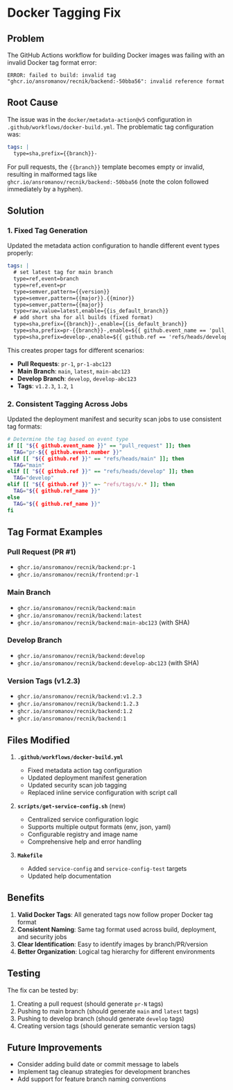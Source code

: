 # Docker Tagging Fix

## Problem

The GitHub Actions workflow for building Docker images was failing with an invalid Docker tag format error:

```
ERROR: failed to build: invalid tag "ghcr.io/ansromanov/recnik/backend:-50bba56": invalid reference format
```

## Root Cause

The issue was in the `docker/metadata-action@v5` configuration in `.github/workflows/docker-build.yml`. The problematic tag configuration was:

```yaml
tags: |
  type=sha,prefix={{branch}}-
```

For pull requests, the `{{branch}}` template becomes empty or invalid, resulting in malformed tags like `ghcr.io/ansromanov/recnik/backend:-50bba56` (note the colon followed immediately by a hyphen).

## Solution

### 1. Fixed Tag Generation

Updated the metadata action configuration to handle different event types properly:

```yaml
tags: |
  # set latest tag for main branch
  type=ref,event=branch
  type=ref,event=pr
  type=semver,pattern={{version}}
  type=semver,pattern={{major}}.{{minor}}
  type=semver,pattern={{major}}
  type=raw,value=latest,enable={{is_default_branch}}
  # add short sha for all builds (fixed format)
  type=sha,prefix={{branch}}-,enable={{is_default_branch}}
  type=sha,prefix=pr-{{branch}}-,enable=${{ github.event_name == 'pull_request' }}
  type=sha,prefix=develop-,enable=${{ github.ref == 'refs/heads/develop' }}
```

This creates proper tags for different scenarios:

- **Pull Requests**: `pr-1`, `pr-1-abc123`
- **Main Branch**: `main`, `latest`, `main-abc123`
- **Develop Branch**: `develop`, `develop-abc123`
- **Tags**: `v1.2.3`, `1.2`, `1`

### 2. Consistent Tagging Across Jobs

Updated the deployment manifest and security scan jobs to use consistent tag formats:

```bash
# Determine the tag based on event type
if [[ "${{ github.event_name }}" == "pull_request" ]]; then
  TAG="pr-${{ github.event.number }}"
elif [[ "${{ github.ref }}" == "refs/heads/main" ]]; then
  TAG="main"
elif [[ "${{ github.ref }}" == "refs/heads/develop" ]]; then
  TAG="develop"
elif [[ "${{ github.ref }}" =~ ^refs/tags/v.* ]]; then
  TAG="${{ github.ref_name }}"
else
  TAG="${{ github.ref_name }}"
fi
```

## Tag Format Examples

### Pull Request (PR #1)

- `ghcr.io/ansromanov/recnik/backend:pr-1`
- `ghcr.io/ansromanov/recnik/frontend:pr-1`

### Main Branch

- `ghcr.io/ansromanov/recnik/backend:main`
- `ghcr.io/ansromanov/recnik/backend:latest`
- `ghcr.io/ansromanov/recnik/backend:main-abc123` (with SHA)

### Develop Branch

- `ghcr.io/ansromanov/recnik/backend:develop`
- `ghcr.io/ansromanov/recnik/backend:develop-abc123` (with SHA)

### Version Tags (v1.2.3)

- `ghcr.io/ansromanov/recnik/backend:v1.2.3`
- `ghcr.io/ansromanov/recnik/backend:1.2.3`
- `ghcr.io/ansromanov/recnik/backend:1.2`
- `ghcr.io/ansromanov/recnik/backend:1`

## Files Modified

1. **`.github/workflows/docker-build.yml`**
   - Fixed metadata action tag configuration
   - Updated deployment manifest generation
   - Updated security scan job tagging
   - Replaced inline service configuration with script call

2. **`scripts/get-service-config.sh`** (new)
   - Centralized service configuration logic
   - Supports multiple output formats (env, json, yaml)
   - Configurable registry and image name
   - Comprehensive help and error handling

3. **`Makefile`**
   - Added `service-config` and `service-config-test` targets
   - Updated help documentation

## Benefits

1. **Valid Docker Tags**: All generated tags now follow proper Docker tag format
2. **Consistent Naming**: Same tag format used across build, deployment, and security jobs
3. **Clear Identification**: Easy to identify images by branch/PR/version
4. **Better Organization**: Logical tag hierarchy for different environments

## Testing

The fix can be tested by:

1. Creating a pull request (should generate `pr-N` tags)
2. Pushing to main branch (should generate `main` and `latest` tags)
3. Pushing to develop branch (should generate `develop` tags)
4. Creating version tags (should generate semantic version tags)

## Future Improvements

- Consider adding build date or commit message to labels
- Implement tag cleanup strategies for development branches
- Add support for feature branch naming conventions
